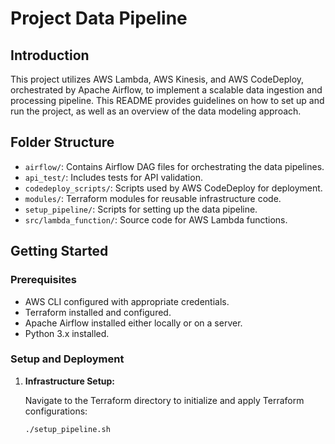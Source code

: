 # Project Data Pipeline

## Introduction

This project utilizes AWS Lambda, AWS Kinesis, and AWS CodeDeploy, orchestrated by Apache Airflow, to implement a scalable data ingestion and processing pipeline. This README provides guidelines on how to set up and run the project, as well as an overview of the data modeling approach.

## Folder Structure

- `airflow/`: Contains Airflow DAG files for orchestrating the data pipelines.
- `api_test/`: Includes tests for API validation.
- `codedeploy_scripts/`: Scripts used by AWS CodeDeploy for deployment.
- `modules/`: Terraform modules for reusable infrastructure code.
- `setup_pipeline/`: Scripts for setting up the data pipeline.
- `src/lambda_function/`: Source code for AWS Lambda functions.

## Getting Started

### Prerequisites

- AWS CLI configured with appropriate credentials.
- Terraform installed and configured.
- Apache Airflow installed either locally or on a server.
- Python 3.x installed.

### Setup and Deployment

1. **Infrastructure Setup:**

   Navigate to the Terraform directory to initialize and apply Terraform configurations:

   ```bash
   ./setup_pipeline.sh
   ```


